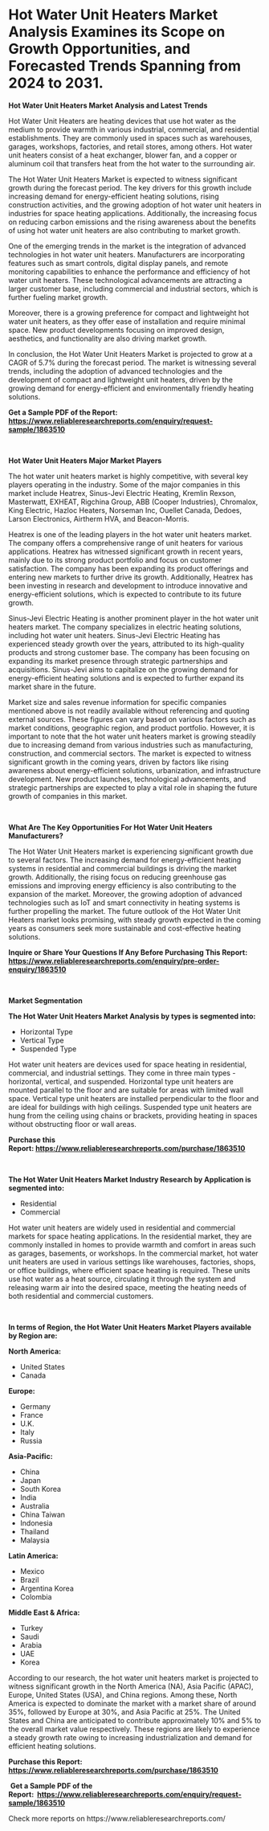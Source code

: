 <p><h1>Hot Water Unit Heaters Market Analysis Examines its Scope on Growth Opportunities, and Forecasted Trends Spanning from 2024 to 2031.</h1></p><p><strong>Hot Water Unit Heaters Market Analysis and Latest Trends</strong></p>
<p><p>Hot Water Unit Heaters are heating devices that use hot water as the medium to provide warmth in various industrial, commercial, and residential establishments. They are commonly used in spaces such as warehouses, garages, workshops, factories, and retail stores, among others. Hot water unit heaters consist of a heat exchanger, blower fan, and a copper or aluminum coil that transfers heat from the hot water to the surrounding air.</p><p>The Hot Water Unit Heaters Market is expected to witness significant growth during the forecast period. The key drivers for this growth include increasing demand for energy-efficient heating solutions, rising construction activities, and the growing adoption of hot water unit heaters in industries for space heating applications. Additionally, the increasing focus on reducing carbon emissions and the rising awareness about the benefits of using hot water unit heaters are also contributing to market growth.</p><p>One of the emerging trends in the market is the integration of advanced technologies in hot water unit heaters. Manufacturers are incorporating features such as smart controls, digital display panels, and remote monitoring capabilities to enhance the performance and efficiency of hot water unit heaters. These technological advancements are attracting a larger customer base, including commercial and industrial sectors, which is further fueling market growth.</p><p>Moreover, there is a growing preference for compact and lightweight hot water unit heaters, as they offer ease of installation and require minimal space. New product developments focusing on improved design, aesthetics, and functionality are also driving market growth.</p><p>In conclusion, the Hot Water Unit Heaters Market is projected to grow at a CAGR of 5.7% during the forecast period. The market is witnessing several trends, including the adoption of advanced technologies and the development of compact and lightweight unit heaters, driven by the growing demand for energy-efficient and environmentally friendly heating solutions.</p></p>
<p><strong>Get a Sample PDF of the Report:&nbsp; <a href="https://www.reliableresearchreports.com/enquiry/request-sample/1863510">https://www.reliableresearchreports.com/enquiry/request-sample/1863510</a></strong></p>
<p>&nbsp;</p>
<p><strong>Hot Water Unit Heaters Major Market Players</strong></p>
<p><p>The hot water unit heaters market is highly competitive, with several key players operating in the industry. Some of the major companies in this market include Heatrex, Sinus-Jevi Electric Heating, Kremlin Rexson, Masterwatt, EXHEAT, Rigchina Group, ABB (Cooper Industries), Chromalox, King Electric, Hazloc Heaters, Norseman Inc, Ouellet Canada, Dedoes, Larson Electronics, Airtherm HVA, and Beacon-Morris.</p><p>Heatrex is one of the leading players in the hot water unit heaters market. The company offers a comprehensive range of unit heaters for various applications. Heatrex has witnessed significant growth in recent years, mainly due to its strong product portfolio and focus on customer satisfaction. The company has been expanding its product offerings and entering new markets to further drive its growth. Additionally, Heatrex has been investing in research and development to introduce innovative and energy-efficient solutions, which is expected to contribute to its future growth.</p><p>Sinus-Jevi Electric Heating is another prominent player in the hot water unit heaters market. The company specializes in electric heating solutions, including hot water unit heaters. Sinus-Jevi Electric Heating has experienced steady growth over the years, attributed to its high-quality products and strong customer base. The company has been focusing on expanding its market presence through strategic partnerships and acquisitions. Sinus-Jevi aims to capitalize on the growing demand for energy-efficient heating solutions and is expected to further expand its market share in the future.</p><p>Market size and sales revenue information for specific companies mentioned above is not readily available without referencing and quoting external sources. These figures can vary based on various factors such as market conditions, geographic region, and product portfolio. However, it is important to note that the hot water unit heaters market is growing steadily due to increasing demand from various industries such as manufacturing, construction, and commercial sectors. The market is expected to witness significant growth in the coming years, driven by factors like rising awareness about energy-efficient solutions, urbanization, and infrastructure development. New product launches, technological advancements, and strategic partnerships are expected to play a vital role in shaping the future growth of companies in this market.</p></p>
<p>&nbsp;</p>
<p><strong>What Are The Key Opportunities For Hot Water Unit Heaters Manufacturers?</strong></p>
<p><p>The Hot Water Unit Heaters market is experiencing significant growth due to several factors. The increasing demand for energy-efficient heating systems in residential and commercial buildings is driving the market growth. Additionally, the rising focus on reducing greenhouse gas emissions and improving energy efficiency is also contributing to the expansion of the market. Moreover, the growing adoption of advanced technologies such as IoT and smart connectivity in heating systems is further propelling the market. The future outlook of the Hot Water Unit Heaters market looks promising, with steady growth expected in the coming years as consumers seek more sustainable and cost-effective heating solutions.</p></p>
<p><strong>Inquire or Share Your Questions If Any Before Purchasing This Report: <a href="https://www.reliableresearchreports.com/enquiry/pre-order-enquiry/1863510">https://www.reliableresearchreports.com/enquiry/pre-order-enquiry/1863510</a></strong></p>
<p>&nbsp;</p>
<p><strong>Market Segmentation</strong></p>
<p><strong>The Hot Water Unit Heaters Market Analysis by types is segmented into:</strong></p>
<p><ul><li>Horizontal Type</li><li>Vertical Type</li><li>Suspended Type</li></ul></p>
<p><p>Hot water unit heaters are devices used for space heating in residential, commercial, and industrial settings. They come in three main types - horizontal, vertical, and suspended. Horizontal type unit heaters are mounted parallel to the floor and are suitable for areas with limited wall space. Vertical type unit heaters are installed perpendicular to the floor and are ideal for buildings with high ceilings. Suspended type unit heaters are hung from the ceiling using chains or brackets, providing heating in spaces without obstructing floor or wall areas.</p></p>
<p><strong>Purchase this Report:&nbsp;<a href="https://www.reliableresearchreports.com/purchase/1863510">https://www.reliableresearchreports.com/purchase/1863510</a></strong></p>
<p>&nbsp;</p>
<p><strong>The Hot Water Unit Heaters Market Industry Research by Application is segmented into:</strong></p>
<p><ul><li>Residential</li><li>Commercial</li></ul></p>
<p><p>Hot water unit heaters are widely used in residential and commercial markets for space heating applications. In the residential market, they are commonly installed in homes to provide warmth and comfort in areas such as garages, basements, or workshops. In the commercial market, hot water unit heaters are used in various settings like warehouses, factories, shops, or office buildings, where efficient space heating is required. These units use hot water as a heat source, circulating it through the system and releasing warm air into the desired space, meeting the heating needs of both residential and commercial customers.</p></p>
<p>&nbsp;</p>
<p><strong>In terms of Region, the Hot Water Unit Heaters Market Players available by Region are:</strong></p>
<p>
    <p> <strong> North America: </strong>
        <ul>
            <li>United States</li>
            <li>Canada</li>
        </ul>
        </p> 
    <p> <strong> Europe: </strong>
        <ul>
            <li>Germany</li>
            <li>France</li>
            <li>U.K.</li>
            <li>Italy</li>
            <li>Russia</li>
        </ul>
        </p> 
    <p> <strong> Asia-Pacific: </strong>
        <ul>
            <li>China</li>
            <li>Japan</li>
            <li>South Korea</li>
            <li>India</li>
            <li>Australia</li>
            <li>China Taiwan</li>
            <li>Indonesia</li>
            <li>Thailand</li>
            <li>Malaysia</li>
        </ul>
        </p> 
    <p> <strong> Latin America: </strong>
        <ul>
            <li>Mexico</li>
            <li>Brazil</li>
            <li>Argentina Korea</li>
            <li>Colombia</li>
        </ul>
        </p> 
    <p> <strong> Middle East & Africa: </strong>
        <ul>
            <li>Turkey</li>
            <li>Saudi</li>
            <li>Arabia</li>
            <li>UAE</li>
            <li>Korea</li>
        </ul>
    </p>
    </p>
<p><p>According to our research, the hot water unit heaters market is projected to witness significant growth in the North America (NA), Asia Pacific (APAC), Europe, United States (USA), and China regions. Among these, North America is expected to dominate the market with a market share of around 35%, followed by Europe at 30%, and Asia Pacific at 25%. The United States and China are anticipated to contribute approximately 10% and 5% to the overall market value respectively. These regions are likely to experience a steady growth rate owing to increasing industrialization and demand for efficient heating solutions.</p></p>
<p><strong>Purchase this Report: <a href="https://www.reliableresearchreports.com/purchase/1863510">https://www.reliableresearchreports.com/purchase/1863510</a></strong></p>
<p>&nbsp;<strong>Get a Sample PDF of the Report:&nbsp;&nbsp;<a href="https://www.reliableresearchreports.com/enquiry/request-sample/1863510">https://www.reliableresearchreports.com/enquiry/request-sample/1863510</a></strong></p>
<p><strong></strong></p>
<p>Check more reports on https://www.reliableresearchreports.com/</p>